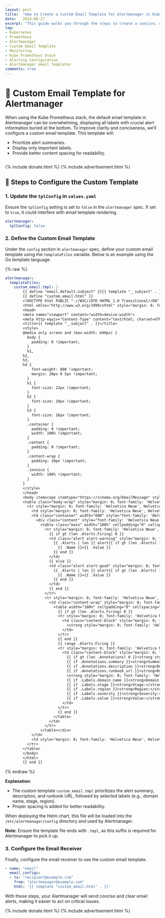 ```yaml
---
layout: post
title:  "How to Create a Custom Email Template for Alertmanager in Kube Prometheus Stack"
date:   2024-08-27
excerpt: "This guide walks you through the steps to create a concise, clear, and visually appealing alert email template, ensuring that important information is highlighted and unnecessary details are minimized"
tag:
- Kubernetes
- Prometheus
- Alertmanager
- Custom Email Template
- Monitoring
- Kube Prometheus Stack
- Alerting Configuration
- Alertmanager email templates
comments: true
---
```


# 📧 Custom Email Template for Alertmanager

When using the Kube Prometheus stack, the default email template in Alertmanager can be overwhelming, displaying all labels with crucial alert information buried at the bottom. To improve clarity and conciseness, we’ll configure a custom email template. This template will:

- Prioritize alert summaries.
- Display only important labels.
- Provide better content spacing for readability.

<figure>
    <a href="{{ site.url }}/assets/img/2024/08/alerts-sample-email.png">
        <picture>
            <source type="image/webp" srcset="{{ site.url }}/assets/img/2024/08/alerts-sample-email.webp">
            <source type="image/png" srcset="{{ site.url }}/assets/img/2024/08/alerts-sample-email.png">
            <img src="{{ site.url }}/assets/img/2024/08/alerts-sample-email" alt="">
        </picture>
    </a>
</figure>

{% include donate.html %}
{% include advertisement.html %}

## 🚀 Steps to Configure the Custom Template

### 1. Update the `tplConfig` in `values.yaml`

Ensure the `tplConfig` setting is set to `false` in the `alertmanager` spec. If set to `true`, it could interfere with email template rendering.

```yaml
alertmanager:
  tplConfig: false
```

### 2. Define the Custom Email Template

Under the `config` section in `alertmanager` spec, define your custom email template using the `templateFiles` variable. Below is an example using the Go template language.

{% raw %}
```yaml
alertmanager:
  templateFiles:
    custom_email.tmpl: |-
        {{ define "email.default.subject" }}{{ template "__subject" . }}{{ end }}
        {{ define "custom_email.html" }}
        <!DOCTYPE html PUBLIC "-//W3C//DTD XHTML 1.0 Transitional//EN" "http://www.w3.org/TR/xhtml1/DTD/xhtml1-transitional.dtd">
        <html xmlns="http://www.w3.org/1999/xhtml" style="margin: 0; font-family: 'Helvetica Neue', Helvetica, Arial, sans-serif; box-sizing: border-box; font-size: 14px;">
        <head>
        <meta name="viewport" content="width=device-width">
        <meta http-equiv="Content-Type" content="text/html; charset=UTF-8">
        <title>{{ template "__subject" . }}</title>
        <style>
        @media only screen and (max-width: 640px) {
          body {
            padding: 0 !important;
          }
          h1,
        h2,
        h3,
        h4 {
            font-weight: 800 !important;
            margin: 20px 0 5px !important;
          }
          h1 {
            font-size: 22px !important;
          }
          h2 {
            font-size: 18px !important;
          }
          h3 {
            font-size: 16px !important;
          }
          .container {
            padding: 0 !important;
            width: 100% !important;
          }
          .content {
            padding: 0 !important;
          }
          .content-wrap {
            padding: 10px !important;
          }
          .invoice {
            width: 100% !important;
          }
        }
        </style>
        </head>
        <body itemscope itemtype="https://schema.org/EmailMessage" style="margin: 0; font-family: 'Helvetica Neue', Helvetica, Arial, sans-serif; box-sizing: border-box; font-size: 14px; -webkit-font-smoothing: antialiased; -webkit-text-size-adjust: none; height: 100%; line-height: 1.6em; background-color: #f6f6f6; width: 100%;">
        <table class="body-wrap" style="margin: 0; font-family: 'Helvetica Neue', Helvetica, Arial, sans-serif; box-sizing: border-box; font-size: 14px; background-color: #f6f6f6; width: 100%;" width="100%" bgcolor="#f6f6f6">
          <tr style="margin: 0; font-family: 'Helvetica Neue', Helvetica, Arial, sans-serif; box-sizing: border-box; font-size: 14px;">
            <td style="margin: 0; font-family: 'Helvetica Neue', Helvetica, Arial, sans-serif; box-sizing: border-box; font-size: 14px; vertical-align: top;" valign="top"></td>
            <td class="container" width="600" style="font-family: 'Helvetica Neue', Helvetica, Arial, sans-serif; box-sizing: border-box; font-size: 14px; vertical-align: top; display: block; max-width: 600px; margin: 0 auto; clear: both;" valign="top">
              <div class="content" style="font-family: 'Helvetica Neue', Helvetica, Arial, sans-serif; box-sizing: border-box; font-size: 14px; max-width: 600px; margin: 0 auto; display: block; padding: 20px;">
                <table class="main" width="100%" cellpadding="0" cellspacing="0" style="margin: 0; font-family: 'Helvetica Neue', Helvetica, Arial, sans-serif; box-sizing: border-box; font-size: 14px; background-color: #fff; border: 1px solid #e9e9e9; border-radius: 3px;" bgcolor="#fff">
                  <tr style="margin: 0; font-family: 'Helvetica Neue', Helvetica, Arial, sans-serif; box-sizing: border-box; font-size: 14px;">
                    {{ if gt (len .Alerts.Firing) 0 }}
                    <td class="alert alert-warning" style="margin: 0; font-family: 'Helvetica Neue', Helvetica, Arial, sans-serif; box-sizing: border-box; vertical-align: top; font-size: 16px; color: #fff; font-weight: 500; padding: 20px; text-align: center; border-radius: 3px 3px 0 0; background-color: #E6522C;" valign="top" align="center" bgcolor="#E6522C">
                      {{ .Alerts | len }} alert{{ if gt (len .Alerts) 1 }}s{{ end }} for {{ range .GroupLabels.SortedPairs }}
                        {{ .Name }}={{ .Value }}
                      {{ end }}
                    </td>
                    {{ else }}
                    <td class="alert alert-good" style="margin: 0; font-family: 'Helvetica Neue', Helvetica, Arial, sans-serif; box-sizing: border-box; vertical-align: top; font-size: 16px; color: #fff; font-weight: 500; padding: 20px; text-align: center; border-radius: 3px 3px 0 0; background-color: #68B90F;" valign="top" align="center" bgcolor="#68B90F">
                      {{ .Alerts | len }} alert{{ if gt (len .Alerts) 1 }}s{{ end }} for {{ range .GroupLabels.SortedPairs }}
                        {{ .Name }}={{ .Value }}
                      {{ end }}
                    </td>
                    {{ end }}
                  </tr>
                  <tr style="margin: 0; font-family: 'Helvetica Neue', Helvetica, Arial, sans-serif; box-sizing: border-box; font-size: 14px;">
                    <td class="content-wrap" style="margin: 0; font-family: 'Helvetica Neue', Helvetica, Arial, sans-serif; box-sizing: border-box; font-size: 14px; vertical-align: top; padding: 30px;" valign="top">
                      <table width="100%" cellpadding="0" cellspacing="0" style="margin: 0; font-family: 'Helvetica Neue', Helvetica, Arial, sans-serif; box-sizing: border-box; font-size: 14px;">
                        {{ if gt (len .Alerts.Firing) 0 }}
                        <tr style="margin: 0; font-family: 'Helvetica Neue', Helvetica, Arial, sans-serif; box-sizing: border-box; font-size: 14px;">
                          <td class="content-block" style="margin: 0; font-family: 'Helvetica Neue', Helvetica, Arial, sans-serif; box-sizing: border-box; font-size: 14px; vertical-align: top; padding: 0 0 20px;" valign="top">
                            <strong style="margin: 0; font-family: 'Helvetica Neue', Helvetica, Arial, sans-serif; box-sizing: border-box; font-size: 14px;">[{{ .Alerts.Firing | len }}] Firing</strong>
                          </td>
                        </tr>
                        {{ end }}
                        {{ range .Alerts.Firing }}
                        <tr style="margin: 0; font-family: 'Helvetica Neue', Helvetica, Arial, sans-serif; box-sizing: border-box; font-size: 14px;">  
                          <td class="content-block" style="margin: 0; font-family: 'Helvetica Neue', Helvetica, Arial, sans-serif; box-sizing: border-box; font-size: 14px; vertical-align: top; padding: 0 0 20px;" valign="top">  
                            {{ if gt (len .Annotations) 0 }}<strong style="margin: 0; font-family: 'Helvetica Neue', Helvetica, Arial, sans-serif; box-sizing: border-box; font-size: 14px;"><u>Alert Info</u></strong><br style="margin: 0; font-family: 'Helvetica Neue', Helvetica, Arial, sans-serif; box-sizing: border-box; font-size: 14px;"><br>{{ end }}  
                            {{ if .Annotations.summary }}<strong>Summary:</strong> {{ .Annotations.summary }}<br style="margin: 0; font-family: 'Helvetica Neue', Helvetica, Arial, sans-serif; box-sizing: border-box; font-size: 14px;"><br>{{ end }}  
                            {{ if .Annotations.description }}<strong>Description:</strong> {{ .Annotations.description }}<br style="margin: 0; font-family: 'Helvetica Neue', Helvetica, Arial, sans-serif; box-sizing: border-box; font-size: 14px;"><br>{{ end }}  
                            {{ if .Annotations.runbook_url }}<strong>Runbook URL:</strong> <a href="{{ .Annotations.runbook_url }}" style="margin: 0; font-family: 'Helvetica Neue', Helvetica, Arial, sans-serif; box-sizing: border-box; font-size: 14px; color: #348eda; text-decoration: underline;">{{ .Annotations.runbook_url }}</a><br style="margin: 0; font-family: 'Helvetica Neue', Helvetica, Arial, sans-serif; box-sizing: border-box; font-size: 14px;"><br>{{ end }}  
                            <strong style="margin: 0; font-family: 'Helvetica Neue', Helvetica, Arial, sans-serif; box-sizing: border-box; font-size: 14px;"><u>Labels</u></strong><br style="margin: 0; font-family: 'Helvetica Neue', Helvetica, Arial, sans-serif; box-sizing: border-box; font-size: 14px;"><br>
                            {{ if .Labels.domain_name }}<strong>Domain Name:</strong> {{ .Labels.domain_name }}<br style="margin: 0; font-family: 'Helvetica Neue', Helvetica, Arial, sans-serif; box-sizing: border-box; font-size: 14px;"><br>{{ end }}  
                            {{ if .Labels.stage }}<strong>Stage:</strong> {{ .Labels.stage }}<br style="margin: 0; font-family: 'Helvetica Neue', Helvetica, Arial, sans-serif; box-sizing: border-box; font-size: 14px;"><br>{{ end }}  
                            {{ if .Labels.region }}<strong>Region:</strong> {{ .Labels.region }}<br style="margin: 0; font-family: 'Helvetica Neue', Helvetica, Arial, sans-serif; box-sizing: border-box; font-size: 14px;"><br>{{ end }}
                            {{ if .Labels.severity }}<strong>Severity:</strong> {{ .Labels.severity }}<br style="margin: 0; font-family: 'Helvetica Neue', Helvetica, Arial, sans-serif; box-sizing: border-box; font-size: 14px;"><br>{{ end }}  
                            {{ if .Labels.value }}<strong>Value:</strong> {{ .Labels.value }}<br style="margin: 0; font-family: 'Helvetica Neue', Helvetica, Arial, sans-serif; box-sizing: border-box; font-size: 14px;"><br>{{ end }}  
                          </td>  
                        </tr>
                        {{ end }}
                      </table>
                    </td>
                  </tr>
                </table></div>
            </td>
            <td style="margin: 0; font-family: 'Helvetica Neue', Helvetica, Arial, sans-serif; box-sizing: border-box; font-size: 14px; vertical-align: top;" valign="top"></td>
          </tr>
        </table>
        </body>
        </html>
        {{ end }}

```
{% endraw %}

**Explanation**:

- The custom template `custom_email.tmpl` prioritizes the alert summary, description, and runbook URL, followed by selected labels (e.g., domain name, stage, region).
- Proper spacing is added for better readability.

When deploying the Helm chart, this file will be loaded into the `/etc/alertmanager/config` directory and used by Alertmanager.

**Note:** Ensure the template file ends with `.tmpl`, as this suffix is required for Alertmanager to pick it up.

### 3. Configure the Email Receiver

Finally, configure the email receiver to use the custom email template.

```yaml
- name: "email"
  email_configs:
  - to: "recipient@example.com"
    from: "alertmanager@example.com"
    html: '{{ template "custom_email.html" . }}'
```

With these steps, your Alertmanager will send concise and clear email alerts, making it easier to act on critical issues.

{% include donate.html %}
{% include advertisement.html %}